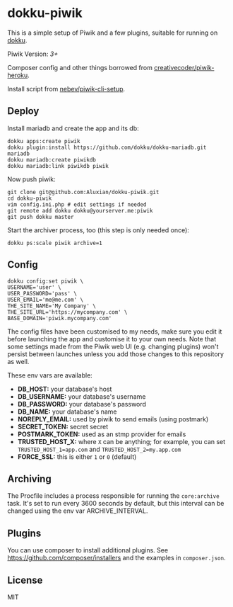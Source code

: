 # dokku-piwik

This is a simple setup of Piwik and a few plugins, suitable for running on [dokku](http://dokku.viewdocs.io/dokku/).

Piwik Version: *3+*

Composer config and other things borrowed from [creativecoder/piwik-heroku](https://github.com/creativecoder/piwik-heroku).

Install script from [nebev/piwik-cli-setup](https://github.com/nebev/piwik-cli-setup).

## Deploy

Install mariadb and create the app and its db:

```
dokku apps:create piwik
dokku plugin:install https://github.com/dokku/dokku-mariadb.git mariadb
dokku mariadb:create piwikdb
dokku mariadb:link piwikdb piwik
```

Now push piwik:

```
git clone git@github.com:Aluxian/dokku-piwik.git
cd dokku-piwik
vim config.ini.php # edit settings if needed
git remote add dokku dokku@yourserver.me:piwik
git push dokku master
```

Start the archiver process, too (this step is only needed once):

```
dokku ps:scale piwik archive=1
```

## Config

```
dokku config:set piwik \
USERNAME='user' \
USER_PASSWORD='pass' \
USER_EMAIL='me@me.com' \
THE_SITE_NAME='My Company' \
THE_SITE_URL='https://mycompany.com' \
BASE_DOMAIN='piwik.mycompany.com'
```

The config files have been customised to my needs, make sure you edit it before launching the app and customise it to your own needs. Note that some settings made from the Piwik web UI (e.g. changing plugins) won't persist between launches unless you add those changes to this repository as well.

These env vars are available:

- **DB_HOST:** your database's host
- **DB_USERNAME:** your database's username
- **DB_PASSWORD:** your database's password
- **DB_NAME:** your database's name
- **NOREPLY_EMAIL:** used by piwik to send emails (using postmark)
- **SECRET_TOKEN:** secret secret
- **POSTMARK_TOKEN:** used as an stmp provider for emails
- **TRUSTED_HOST_X:** where `X` can be anything; for example, you can set `TRUSTED_HOST_1=app.com` and `TRUSTED_HOST_2=my.app.com`
- **FORCE_SSL:** this is either `1` or `0` (default)

## Archiving

The Procfile includes a process responsible for running the `core:archive` task. It's set to run every 3600 seconds by default, but this interval can be changed using the env var ARCHIVE_INTERVAL.

## Plugins

You can use composer to install additional plugins. See https://github.com/composer/installers and the examples in `composer.json`.

## License

MIT

